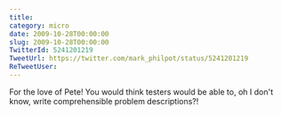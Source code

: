 ```yaml
---
title: 
category: micro
date: 2009-10-28T00:00:00
slug: 2009-10-28T00:00:00
TwitterId: 5241201219
TweetUrl: https://twitter.com/mark_philpot/status/5241201219
ReTweetUser: 
---
```


For the love of Pete! You would think testers would be able to, oh I don't know, write comprehensible problem descriptions?!